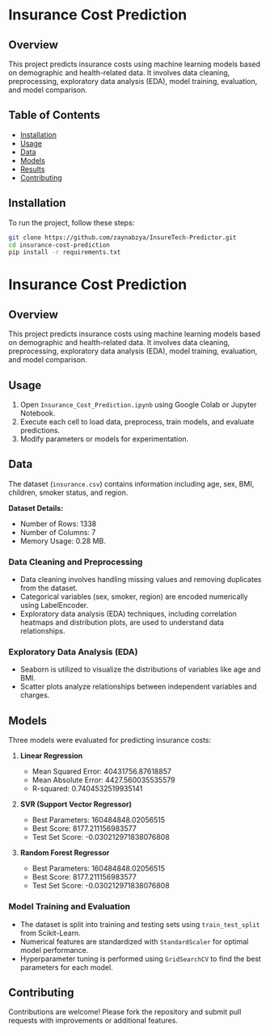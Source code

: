 # Insurance Cost Prediction

## Overview
This project predicts insurance costs using machine learning models based on demographic and health-related data. It involves data cleaning, preprocessing, exploratory data analysis (EDA), model training, evaluation, and model comparison.

## Table of Contents
- [Installation](#installation)
- [Usage](#usage)
- [Data](#data)
- [Models](#models)
- [Results](#results)
- [Contributing](#contributing)


## Installation
To run the project, follow these steps:

```bash
git clone https://github.com/zaynabzya/InsureTech-Predictor.git
cd insurance-cost-prediction
pip install -r requirements.txt
```

# Insurance Cost Prediction

## Overview
This project predicts insurance costs using machine learning models based on demographic and health-related data. It involves data cleaning, preprocessing, exploratory data analysis (EDA), model training, evaluation, and model comparison.

## Usage

1. Open `Insurance_Cost_Prediction.ipynb` using Google Colab or Jupyter Notebook.
2. Execute each cell to load data, preprocess, train models, and evaluate predictions.
3. Modify parameters or models for experimentation.

## Data

The dataset (`insurance.csv`) contains information including age, sex, BMI, children, smoker status, and region.

**Dataset Details:**
- Number of Rows: 1338
- Number of Columns: 7
- Memory Usage: 0.28 MB.

### Data Cleaning and Preprocessing

- Data cleaning involves handling missing values and removing duplicates from the dataset.
- Categorical variables (sex, smoker, region) are encoded numerically using LabelEncoder.
- Exploratory data analysis (EDA) techniques, including correlation heatmaps and distribution plots, are used to understand data relationships.

### Exploratory Data Analysis (EDA)

- Seaborn is utilized to visualize the distributions of variables like age and BMI.
- Scatter plots analyze relationships between independent variables and charges.

## Models

Three models were evaluated for predicting insurance costs:

1. **Linear Regression**
   - Mean Squared Error: 40431756.87618857
   - Mean Absolute Error: 4427.560035535579
   - R-squared: 0.7404532519935141

2. **SVR (Support Vector Regressor)**
   - Best Parameters: 160484848.02056515
   - Best Score: 8177.211156983577
   - Test Set Score: -0.030212971838076808

3. **Random Forest Regressor**
   - Best Parameters: 160484848.02056515
   - Best Score: 8177.211156983577
   - Test Set Score: -0.030212971838076808

### Model Training and Evaluation

- The dataset is split into training and testing sets using `train_test_split` from Scikit-Learn.
- Numerical features are standardized with `StandardScaler` for optimal model performance.
- Hyperparameter tuning is performed using `GridSearchCV` to find the best parameters for each model.

## Contributing

Contributions are welcome! Please fork the repository and submit pull requests with improvements or additional features.




